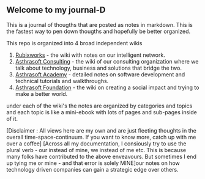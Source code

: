 ## Welcome to my journal-D

This is a journal of thougths that are posted as notes in  markdown. This is the fastest way to pen down thougths and hopefully be better organized.

This repo is organized into 4 broad independent wikis

 1. [Rubixworks](rubixworks/test02.md) - the wiki with notes on our intelligent network.
 2. [Asthrasoft Consulting](/asthrasoft/_README.md) - the wiki of our consulting organization where we talk about technology, business and solutions that bridge the two.
 3. [Asthrasoft Academy](academy/_README.md) - detailed notes on software development and technical tutorials and walkthroughs.
 4. [Asthrasoft Foundation](foundation/_README.md) - the wiki on creating a social impact and trying to make a better world.
 
under each of the wiki's the notes are organized by categories and topics and each topic is like a mini-ebook with lots of pages and sub-pages inside of it.

[Disclaimer : All views here are my own and are just fleeting thoughts in the overall time-space-continuum. If you want to know more, catch up with me over a coffee]
[Across all my documentation, I consiously try to use the plural verb - our instead of mine, we instead of me etc. This is because many folks have contributed to  the above enveavours. But sometimes I end up tying me or mine - and that error is solely MINE]our notes on how technology driven companies can gain a strategic edge over others.

